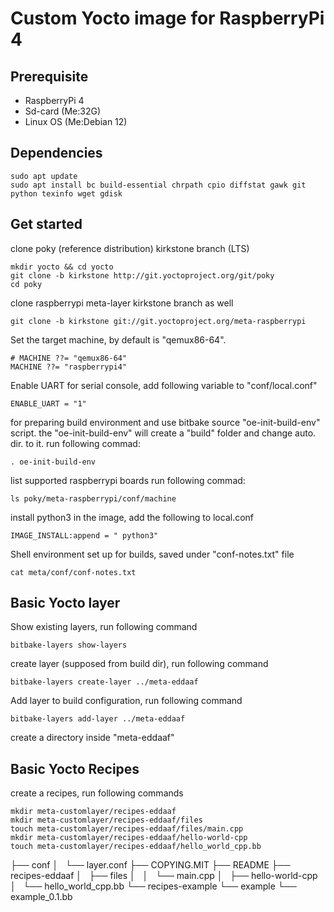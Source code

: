 # Custom Yocto image for RaspberryPi 4

## Prerequisite
+ RaspberryPi 4
+ Sd-card (Me:32G)
+ Linux OS (Me:Debian 12)

## Dependencies
```
sudo apt update
sudo apt install bc build-essential chrpath cpio diffstat gawk git python texinfo wget gdisk
```

## Get started

clone poky (reference distribution) kirkstone branch (LTS)
```
mkdir yocto && cd yocto
git clone -b kirkstone http://git.yoctoproject.org/git/poky
cd poky 
```
clone raspberrypi meta-layer kirkstone branch as well

```
git clone -b kirkstone git://git.yoctoproject.org/meta-raspberrypi 
```

Set the target machine, by default is "qemux86-64".
```
# MACHINE ??= "qemux86-64"
MACHINE ??= "raspberrypi4"
```

Enable UART for serial console, add following variable to "conf/local.conf"
```
ENABLE_UART = "1"
```

for preparing build environment and use bitbake source "oe-init-build-env" script.
the "oe-init-build-env" will create a "build" folder and change auto. dir. to it.
run following commad:   
```
. oe-init-build-env
```
list supported raspberrypi boards run following commad:
```
ls poky/meta-raspberrypi/conf/machine
```

install python3 in the image, add the following to local.conf

```
IMAGE_INSTALL:append = " python3"
```

Shell environment set up for builds, saved under "conf-notes.txt" file
```
cat meta/conf/conf-notes.txt
```

## Basic Yocto layer

Show existing layers, run following command
```
bitbake-layers show-layers
```
create layer (supposed from build dir), run following command
```
bitbake-layers create-layer ../meta-eddaaf
```
Add layer to build configuration, run following command
```
bitbake-layers add-layer ../meta-eddaaf
```
create a directory inside "meta-eddaaf"

## Basic Yocto Recipes

create a recipes, run following commands
```
mkdir meta-customlayer/recipes-eddaaf
mkdir meta-customlayer/recipes-eddaaf/files
touch meta-customlayer/recipes-eddaaf/files/main.cpp
mkdir meta-customlayer/recipes-eddaaf/hello-world-cpp
touch meta-customlayer/recipes-eddaaf/hello_world_cpp.bb

```
├── conf
│   └── layer.conf
├── COPYING.MIT
├── README
├── recipes-eddaaf
│   ├── files
│   │   └── main.cpp
│   ├── hello-world-cpp
│   └── hello_world_cpp.bb
└── recipes-example
    └── example
        └── example_0.1.bb
